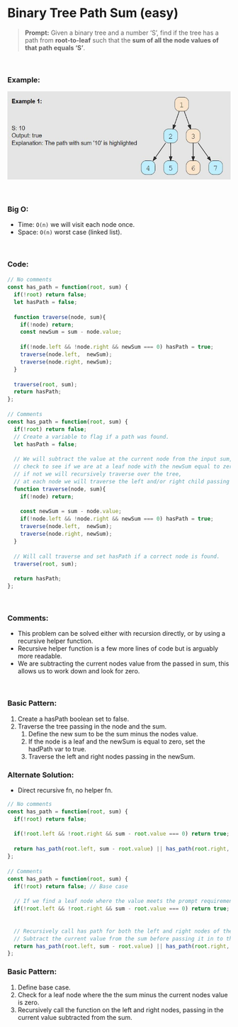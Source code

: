 # Binary Tree Path Sum (easy)

> **Prompt:** Given a binary tree and a number ‘S’, find if the tree has a path from **root-to-leaf** such that the **sum of all the node values of that path equals ‘S’**.

<br>

### **Example:**

![sum](../Resources/dfs-sum.JPG)

<br>

### **Big O:**
  - Time: `O(n)` we will visit each node once.
  - Space: `O(n)` worst case (linked list).

<br>

### **Code:**

```js
// No comments
const has_path = function(root, sum) {
  if(!root) return false;
  let hasPath = false;
  
  function traverse(node, sum){
    if(!node) return;
    const newSum = sum - node.value;

    if(!node.left && !node.right && newSum === 0) hasPath = true;
    traverse(node.left,  newSum);
    traverse(node.right, newSum);
  }

  traverse(root, sum);
  return hasPath;
};

// Comments
const has_path = function(root, sum) {
  if(!root) return false;
  // Create a variable to flag if a path was found.
  let hasPath = false;
  
  // We will subtract the value at the current node from the input sum, and 
  // check to see if we are at a leaf node with the newSum equal to zero, if so we will return true,
  // if not we will recursively traverse over the tree, 
  // at each node we will traverse the left and/or right child passing in the newSum.
  function traverse(node, sum){
    if(!node) return;

    const newSum = sum - node.value;
    if(!node.left && !node.right && newSum === 0) hasPath = true;
    traverse(node.left,  newSum);
    traverse(node.right, newSum);
  }

  // Will call traverse and set hasPath if a correct node is found.
  traverse(root, sum);

  return hasPath;
};
```

<br>

### **Comments:**
  - This problem can be solved either with recursion directly, or by using a recursive helper function.
  - Recursive helper function is a few more lines of code but is arguably more readable.
  - We are subtracting the current nodes value from the passed in sum, this allows us to work down and look for zero.


<br>

### **Basic Pattern:**
  1. Create a hasPath boolean set to false.
  2. Traverse the tree passing in the node and the sum.
     1. Define the new sum to be the sum minus the nodes value.
     2. If the node is a leaf and the newSum is equal to zero, set the hadPath var to true.
     3. Traverse the left and right nodes passing in the newSum.


### **Alternate Solution:**

- Direct recursive fn, no helper fn.

```js
// No comments
const has_path = function(root, sum) {
  if(!root) return false;

  if(!root.left && !root.right && sum - root.value === 0) return true;

  return has_path(root.left, sum - root.value) || has_path(root.right, sum - root.value);
};

// Comments
const has_path = function(root, sum) {
  if(!root) return false; // Base case

  // If we find a leaf node where the value meets the prompt requirement return true.
  if(!root.left && !root.right && sum - root.value === 0) return true;


  // Recursively call has path for both the left and right nodes of the current node
  // Subtract the current value from the sum before passing it in to the recursive call.
  return has_path(root.left, sum - root.value) || has_path(root.right, sum - root.value);
};
```

### **Basic Pattern:**
  1. Define base case.
  2. Check for a leaf node where the the sum minus the current nodes value is zero.
  3. Recursively call the function on the left and right nodes, passing in the current value subtracted from the sum.
